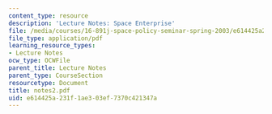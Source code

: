 ```yaml
---
content_type: resource
description: 'Lecture Notes: Space Enterprise'
file: /media/courses/16-891j-space-policy-seminar-spring-2003/e614425a231f1ae303ef7370c421347a_notes2.pdf
file_type: application/pdf
learning_resource_types:
- Lecture Notes
ocw_type: OCWFile
parent_title: Lecture Notes
parent_type: CourseSection
resourcetype: Document
title: notes2.pdf
uid: e614425a-231f-1ae3-03ef-7370c421347a
---
```

